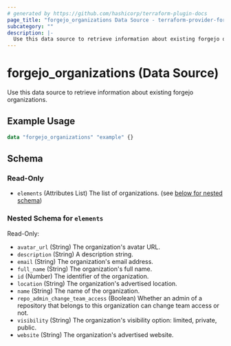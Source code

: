 ```yaml
---
# generated by https://github.com/hashicorp/terraform-plugin-docs
page_title: "forgejo_organizations Data Source - terraform-provider-forgejo"
subcategory: ""
description: |-
  Use this data source to retrieve information about existing forgejo organizations.
---
```


# forgejo_organizations (Data Source)

Use this data source to retrieve information about existing forgejo organizations.

## Example Usage

```terraform
data "forgejo_organizations" "example" {}
```

<!-- schema generated by tfplugindocs -->
## Schema

### Read-Only

- `elements` (Attributes List) The list of organizations. (see [below for nested schema](#nestedatt--elements))

<a id="nestedatt--elements"></a>
### Nested Schema for `elements`

Read-Only:

- `avatar_url` (String) The organization's avatar URL.
- `description` (String) A description string.
- `email` (String) The organization's email address.
- `full_name` (String) The organization's full name.
- `id` (Number) The identifier of the organization.
- `location` (String) The organization's advertised location.
- `name` (String) The name of the organization.
- `repo_admin_change_team_access` (Boolean) Whether an admin of a repository that belongs to this organization can change team access or not.
- `visibility` (String) The organization's visibility option: limited, private, public.
- `website` (String) The organization's advertised website.

